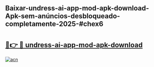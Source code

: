 ## Baixar-undress-ai-app-mod-apk-download-Apk-sem-anúncios-desbloqueado-completamente-2025-#chex6

# <h2><a href="https://ainizakaria.my?title=undress-ai-app-mod-apk-download&ref=20M">🔗👉 🔴 undress-ai-app-mod-apk-download</a></h2>

[![acn](https://github.com/user-attachments/assets/0f9c940e-d8b0-45ae-aac7-cd30a18b3e1c)](https://ainizakaria.my?title=undress-ai-app-mod-apk-download&ref=20M)

